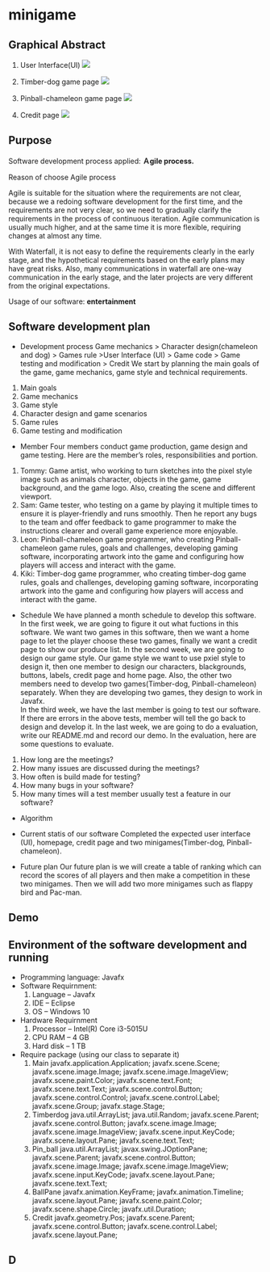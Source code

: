 # minigame
## Graphical Abstract 
1. User Interface(UI)
![](https://raw.githubusercontent.com/Poole0/minigame/main/%E8%9E%A2%E5%B9%95%E6%93%B7%E5%8F%96%E7%95%AB%E9%9D%A2%202023-04-16%20043941.png?token=GHSAT0AAAAAACBORI7S2KI2YUTQAY63DA5AZB3CCJA)

2. Timber-dog game page
![](https://raw.githubusercontent.com/Poole0/minigame/main/%E8%9E%A2%E5%B9%95%E6%93%B7%E5%8F%96%E7%95%AB%E9%9D%A2%202023-04-16%20044006.png?token=GHSAT0AAAAAACBORI7SZN6UIIUSIE3Q6ZPQZB3CDGQ)

3. Pinball-chameleon game page
![](https://raw.githubusercontent.com/Poole0/minigame/main/%E8%9E%A2%E5%B9%95%E6%93%B7%E5%8F%96%E7%95%AB%E9%9D%A2%202023-04-16%20044027.png?token=GHSAT0AAAAAACBORI7TLUT5NEZGKYDJSTUWZB3CDXA)

4. Credit page
![](https://github.com/Poole0/minigame/blob/main/%E8%9E%A2%E5%B9%95%E6%93%B7%E5%8F%96%E7%95%AB%E9%9D%A2%202023-04-16%20043952.png)

## Purpose
Software development process applied: **Ａgile process.**

Reason of choose Agile process

  Agile is suitable for the situation where the requirements are not clear, because we a redoing software development for the first time, and the requirements are not very clear, so we need to gradually clarify the requirements in the process of continuous iteration.  Agile communication is usually much higher, and at the same time it is more flexible, requiring changes at almost any time. 
  
  With Waterfall, it is not easy to define the requirements clearly in the early stage, and the hypothetical requirements based on the early plans may have great risks.  Also, many communications in waterfall are one-way communication in the early stage, and the later projects are very different from the original expectations. 
  
Usage of our software: **entertainment**

## Software development plan
- Development process
Game mechanics >  Character design(chameleon and dog)  > Games rule >User Interface (UI) > Game code > Game testing and modification > Credit
We start by planning the main goals of the game, game mechanics, game style and technical requirements. 
1. Main goals
2. Game mechanics
3. Game style
4. Character design and game scenarios
5. Game rules
6. Game testing and modification

- Member
Four members conduct game production, game design and game testing. Here are the member’s roles, responsibilities and portion.
1. Tommy: Game artist, who working to turn sketches into the pixel style image such as animals character, objects in the game, game background, and the game logo. Also, creating the scene and different viewport.
2. Sam: Game tester, who testing on a game by playing it multiple times to ensure it is player-friendly and runs smoothly. Then he report any bugs to the team and offer feedback to game programmer to make the instructions clearer and overall game experience more enjoyable.
3. Leon: Pinball-chameleon game programmer, who creating Pinball-chameleon game rules, goals and challenges, developing gaming software, incorporating artwork into the game and configuring how players will access and interact with the game.
4. Kiki: Timber-dog game programmer, who creating timber-dog game rules, goals and challenges, developing gaming software, incorporating artwork into the game and configuring how players will access and interact with the game.

- Schedule
We have planned a month schedule to develop this software. 
In the first week, we are going to figure it out what fuctions in this software. We want two games in this software, then we want a home page to let the player choose these two games, finally we want a credit page to show our produce list. 
In the second week, we are going to design our game style. Our game style we want to use pxiel style to design it, then one member to design our characters, blackgrounds, buttons, labels, credit page and home page. Also, the other two members need to develop two games(Timber-dog, Pinball-chameleon) separately. When they are developing two games, they design to work in Javafx.  
In the third week, we have the last member is going to test our software. If there are errors in the above tests, member will  tell the go back to design and develop it. 
In the last week, we are going to do a evaluation, write our README.md and record our demo. 
In the evaluation, here are some questions to evaluate.  
1. How long are the meetings? 
2. How many issues are discussed during the meetings? 
3. How often is build made for testing? 
4. How many bugs in your software? 
5. How many times will a test member usually test a feature in our software? 

- Algorithm

- Current statis of our software
Completed the expected user interface (UI), homepage, credit page and two minigames(Timber-dog, Pinball-chameleon).
- Future plan
Our future plan is we will create a table of ranking which can record the scores of all players and then make a competition in these two minigames. Then we will add two more minigames such as flappy bird and Pac-man. 

## Demo

## Environment of the software development and running
- Programming language: Javafx 
- Software Requirnment:  
  1. Language – Javafx  
  2. IDE – Eclipse 
  3. OS – Windows 10
- Hardware Requirnment 
  1. Processor – Intel(R) Core i3-5015U  
  2. CPU RAM – 4 GB  
  3. Hard disk – 1 TB 
- Require package  (using our class to separate it) 
  1. Main 
 javafx.application.Application; 
 javafx.scene.Scene; 
 javafx.scene.image.Image; 
 javafx.scene.image.ImageView; 
 javafx.scene.paint.Color; 
 javafx.scene.text.Font; 
 javafx.scene.text.Text; 
 javafx.scene.control.Button; 
 javafx.scene.control.Control; 
 javafx.scene.control.Label; 
 javafx.scene.Group; 
 javafx.stage.Stage; 
  2. Timberdog 
java.util.ArrayList; 
java.util.Random; 
javafx.scene.Parent; 
javafx.scene.control.Button; 
javafx.scene.image.Image; 
javafx.scene.image.ImageView;
javafx.scene.input.KeyCode; 
javafx.scene.layout.Pane; 
javafx.scene.text.Text; 
  3. Pin_ball 
java.util.ArrayList; 
javax.swing.JOptionPane; 
javafx.scene.Parent; 
javafx.scene.control.Button; 
javafx.scene.image.Image; 
javafx.scene.image.ImageView; 
javafx.scene.input.KeyCode; 
javafx.scene.layout.Pane; 
javafx.scene.text.Text; 
  4. BallPane 
javafx.animation.KeyFrame; 
javafx.animation.Timeline; 
javafx.scene.layout.Pane; 
javafx.scene.paint.Color; 
javafx.scene.shape.Circle; 
javafx.util.Duration; 
  5. Credit 
javafx.geometry.Pos; 
javafx.scene.Parent; 
javafx.scene.control.Button; 
javafx.scene.control.Label; 
javafx.scene.layout.Pane; 

## D
